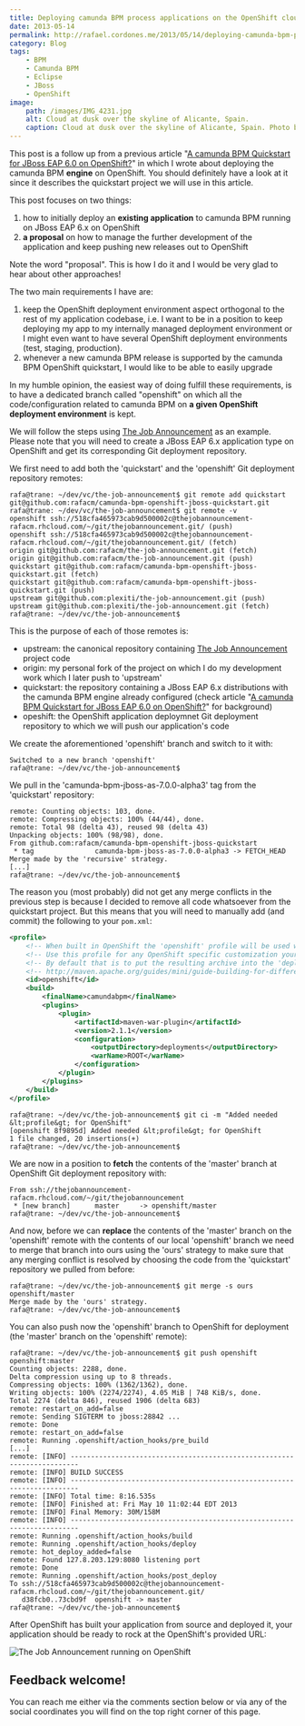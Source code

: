 ```yaml
---
title: Deploying camunda BPM process applications on the OpenShift cloud
date: 2013-05-14
permalink: http://rafael.cordones.me/2013/05/14/deploying-camunda-bpm-process-applications-on-the-openshift-cloud/
category: Blog
tags: 
    - BPM
    - Camunda BPM
    - Eclipse
    - JBoss
    - OpenShift
image:
    path: /images/IMG_4231.jpg
    alt: Cloud at dusk over the skyline of Alicante, Spain.
    caption: Cloud at dusk over the skyline of Alicante, Spain. Photo by <a href="http://rafael.cordones.me">Rafael Cordones</a>.
---
```


This post is a follow up from a previous article "<a href="http://rafael.cordones.me/2013/05/03/a-camunda-bpm-quickstart-for-jboss-eap-6-0-on-openshift/">A camunda BPM Quickstart for JBoss EAP 6.0 on OpenShift?</a>" in which I wrote about deploying the camunda BPM <strong>engine</strong> on OpenShift. You should definitely have a look at it since it describes the quickstart project we will use in this article.

This post focuses on two things:
1. how to initially deploy an <strong>existing application</strong> to camunda BPM running on JBoss EAP 6.x on OpenShift
2. <strong>a proposal</strong> on how to manage the further development of the application and keep pushing new releases out to OpenShift

Note the word "proposal". This is how I do it and I would be very glad to hear about other approaches!

The two main requirements I have are:
1. keep the OpenShift deployment environment aspect orthogonal to the rest of my application codebase, i.e. I want to be in a position to keep deploying my app to my internally managed deployment environment or I might even want to have several OpenShift deployment environments (test, staging, production).
2. whenever a new camunda BPM release is supported by the camunda BPM OpenShift quickstart, I would like to be able to easily upgrade

In my humble opinion, the easiest way of doing fulfill these requirements, is to have a dedicated branch called "openshift" on which all the code/configuration related to camunda BPM on <strong>a given OpenShift deployment environment</strong> is kept</strong>.

We will follow the steps using <a href="https://github.com/plexiti/the-job-announcement">The Job Announcement</a> as an example. Please note that you will need to create a JBoss EAP 6.x application type on OpenShift and get its corresponding Git deployment repository.

We first need to add both the 'quickstart' and the 'openshift' Git deployment repository remotes:

```rafa@trane: ~/dev/vc/the-job-announcement$ git remote add openshift ssh://518cfa465973cab9d500002c@thejobannouncement-rafacm.rhcloud.com/~/git/thejobannouncement.git/
rafa@trane: ~/dev/vc/the-job-announcement$ git remote add quickstart git@github.com:rafacm/camunda-bpm-openshift-jboss-quickstart.git
rafa@trane: ~/dev/vc/the-job-announcement$ git remote -v
openshift ssh://518cfa465973cab9d500002c@thejobannouncement-rafacm.rhcloud.com/~/git/thejobannouncement.git/ (push)
openshift ssh://518cfa465973cab9d500002c@thejobannouncement-rafacm.rhcloud.com/~/git/thejobannouncement.git/ (fetch)
origin git@github.com:rafacm/the-job-announcement.git (fetch)
origin git@github.com:rafacm/the-job-announcement.git (push)
quickstart git@github.com:rafacm/camunda-bpm-openshift-jboss-quickstart.git (fetch)
quickstart git@github.com:rafacm/camunda-bpm-openshift-jboss-quickstart.git (push)
upstream git@github.com:plexiti/the-job-announcement.git (push)
upstream git@github.com:plexiti/the-job-announcement.git (fetch)
rafa@trane: ~/dev/vc/the-job-announcement$
```

This is the purpose of each of those remotes is:
* upstream: the canonical repository containing <a href="https://github.com/plexiti/the-job-announcement">The Job Announcement</a> project code</span>
* origin: my personal fork of the project on which I do my development work which I later push to 'upstream'
* quickstart: the repository containing a JBoss EAP 6.x distributions with the camunda BPM engine already configured (check article "<a href="http://rafael.cordones.me/2013/05/03/a-camunda-bpm-quickstart-for-jboss-eap-6-0-on-openshift/">A camunda BPM Quickstart for JBoss EAP 6.0 on OpenShift?</a>" for background)
* opeshift: the OpenShift application deploymnet Git deployment repository to which we will push our application's code

We create the aforementioned 'openshift' branch and switch to it with:

```rafa@trane: ~/dev/vc/the-job-announcement$ git checkout -b openshift
Switched to a new branch 'openshift'
rafa@trane: ~/dev/vc/the-job-announcement$
```

We pull in the 'camunda-bpm-jboss-as-7.0.0-alpha3' tag from the 'quickstart' repository:

```rafa@trane: ~/dev/vc/the-job-announcement$ git pull quickstart camunda-bpm-jboss-as-7.0.0-alpha3
remote: Counting objects: 103, done.
remote: Compressing objects: 100% (44/44), done.
remote: Total 98 (delta 43), reused 98 (delta 43)
Unpacking objects: 100% (98/98), done.
From github.com:rafacm/camunda-bpm-openshift-jboss-quickstart
 * tag               camunda-bpm-jboss-as-7.0.0-alpha3 -> FETCH_HEAD
Merge made by the 'recursive' strategy.
[...]
rafa@trane: ~/dev/vc/the-job-announcement$ 
```

The reason you (most probably) did not get any merge conflicts in the previous step is because I decided to remove all code whatsoever from the quickstart project. But this means that you will need to manually add (and commit) the following to your <code>pom.xml</code>:
```xml
<profile>
    <!-- When built in OpenShift the 'openshift' profile will be used when invoking mvn. -->
    <!-- Use this profile for any OpenShift specific customization your app will need. -->
    <!-- By default that is to put the resulting archive into the 'deployments' folder. -->
    <!-- http://maven.apache.org/guides/mini/guide-building-for-different-environments.html -->
    <id>openshift</id>
    <build>
        <finalName>camundabpm</finalName>
        <plugins>
            <plugin>
                <artifactId>maven-war-plugin</artifactId>
                <version>2.1.1</version>
                <configuration>
                    <outputDirectory>deployments</outputDirectory>
                    <warName>ROOT</warName>
                </configuration>
            </plugin>
        </plugins>
    </build>
</profile>
```

```
rafa@trane: ~/dev/vc/the-job-announcement$ git ci -m "Added needed &lt;profile&gt; for OpenShift"
[openshift 8f9895d] Added needed &lt;profile&gt; for OpenShift
1 file changed, 20 insertions(+)
rafa@trane: ~/dev/vc/the-job-announcement$
```

We are now in a position to <strong>fetch</strong> the contents of the 'master' branch at OpenShift Git deployment repository with:

```rafa@trane: ~/dev/vc/the-job-announcement$ git fetch openshift
From ssh://thejobannouncement-rafacm.rhcloud.com/~/git/thejobannouncement
 * [new branch]      master     -> openshift/master
rafa@trane: ~/dev/vc/the-job-announcement$ 
```

And now, before we can <strong>replace</strong> the contents of the 'master' branch on the 'openshift' remote with the contents of our local 'openshift' branch we need to merge that branch into ours using the 'ours' strategy to make sure that any merging conflict is resolved by choosing the code from the 'quickstart' repository we pulled from before:

```
rafa@trane: ~/dev/vc/the-job-announcement$ git merge -s ours openshift/master
Merge made by the 'ours' strategy.
rafa@trane: ~/dev/vc/the-job-announcement$ 
```

You can also push now the 'openshift' branch to OpenShift for deployment (the 'master' branch on the 'openshift' remote):

```
rafa@trane: ~/dev/vc/the-job-announcement$ git push openshift openshift:master
Counting objects: 2288, done.
Delta compression using up to 8 threads.
Compressing objects: 100% (1362/1362), done.
Writing objects: 100% (2274/2274), 4.05 MiB | 748 KiB/s, done.
Total 2274 (delta 846), reused 1906 (delta 683)
remote: restart_on_add=false
remote: Sending SIGTERM to jboss:28842 ...
remote: Done
remote: restart_on_add=false
remote: Running .openshift/action_hooks/pre_build
[...]
remote: [INFO] ------------------------------------------------------------------------
remote: [INFO] BUILD SUCCESS
remote: [INFO] ------------------------------------------------------------------------
remote: [INFO] Total time: 8:16.535s
remote: [INFO] Finished at: Fri May 10 11:02:44 EDT 2013
remote: [INFO] Final Memory: 30M/158M
remote: [INFO] ------------------------------------------------------------------------
remote: Running .openshift/action_hooks/build
remote: Running .openshift/action_hooks/deploy
remote: hot_deploy_added=false
remote: Found 127.8.203.129:8080 listening port
remote: Done
remote: Running .openshift/action_hooks/post_deploy
To ssh://518cfa465973cab9d500002c@thejobannouncement-rafacm.rhcloud.com/~/git/thejobannouncement.git/
   d38fcb0..73cbd9f  openshift -> master
rafa@trane: ~/dev/vc/the-job-announcement$
```

After OpenShift has built your application from source and deployed it, your application should be ready to rock at the OpenShift's provided URL:

<img class="w-full rounded-md" src="http://rafael.cordones.me/assets/thejobannouncement-rafacm-openshift-981x1024.png" alt="The Job Announcement running on OpenShift"/>

<h2>Feedback welcome!</h2>
You can reach me either via the comments section below or via any of the social coordinates you will find on the top right corner of this page.
